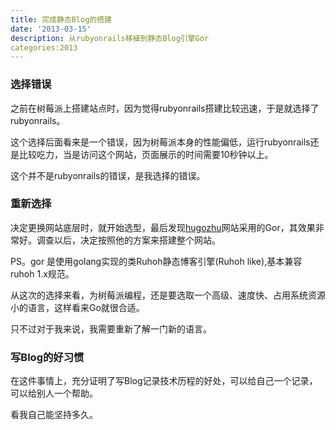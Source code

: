 ```yaml
---
title: 完成静态Blog的搭建
date: '2013-03-15'
description: 从rubyonrails移植到静态Blog引擎Gor
categories:2013
---
```


### 选择错误

之前在树莓派上搭建站点时，因为觉得rubyonrails搭建比较迅速，于是就选择了rubyonrails。

这个选择后面看来是一个错误，因为树莓派本身的性能偏低，运行rubyonrails还是比较吃力，当是访问这个网站，页面展示的时间需要10秒钟以上。

这个并不是rubyonrails的错误，是我选择的错误。

### 重新选择

决定更换网站底层时，就开始选型，最后发现[hugozhu](http://hugozhu.myalert.info/)网站采用的Gor，其效果非常好。调查以后，决定按照他的方案来搭建整个网站。

PS。gor 是使用golang实现的类Ruhoh静态博客引擎(Ruhoh like),基本兼容ruhoh 1.x规范。

从这次的选择来看，为树莓派编程，还是要选取一个高级、速度快、占用系统资源小的语言，这样看来Go就很合适。

只不过对于我来说，我需要重新了解一门新的语言。


### 写Blog的好习惯

在这件事情上，充分证明了写Blog记录技术历程的好处，可以给自己一个记录，可以给别人一个帮助。

看我自己能坚持多久。